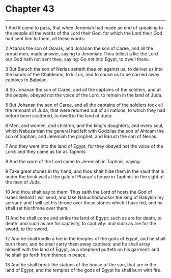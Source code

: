 # Chapter 43

***

1 And it came to pass, that when Jeremiah had made an end of speaking to the people all the words of the Lord their God, for which the Lord their God had sent him to them, all these words:

2 Azarias the son of Osaias, and Johanan the son of Caree, and all the proud men, made answer, saying to Jeremiah: Thou tellest a lie: the Lord our God hath not sent thee, saying: Go not into Egypt, to dwell there.

3 But Baruch the son of Nerias setteth thee on against us, to deliver us into the hands of the Chaldeans, to kill us, and to cause us to be carried away captives to Babylon.

4 So Johanan the son of Caree, and all the captains of the soldiers, and all the people, obeyed not the voice of the Lord, to remain in the land of Juda.

5 But Johanan the son of Caree, and all the captains of the soldiers took all the remnant of Juda, that were returned out of all nations, to which they had before been scattered, to dwell in the land of Juda:

6 Men, and women, and children, and the king's daughters, and every soul, which Nabuzardan the general had left with Godolias the son of Ahicam the son of Saphan, and Jeremiah the prophet, and Baruch the son of Nerias.

7 And they went into the land of Egypt, for they obeyed not the voice of the Lord: and they came as far as Taphnis.

8 And the word of the Lord came to Jeremiah in Taphnis, saying:

9 Take great stones in thy hand, and thou shalt hide them in the vault that is under the brick wall at the gate of Pharao's house in Taphnis: in the sight of the men of Juda.

10 And thou shalt say to them: Thus saith the Lord of hosts the God of Israel: Behold I will send, and take Nabuchodonosor the king of Babylon my servant: and I will set his throne over these stones which I have hid, and he shall set his throne over them.

11 And he shall come and strike the land of Egypt: such as are for death, to death: and such as are for captivity, to captivity: and such as are for the sword, to the sword.

12 And he shall kindle a fire in the temples of the gods of Egypt, and he shall burn them, and he shall carry them away captives: and he shall array himself with the land of Egypt, as a shepherd putteth on his garment: and he shall go forth from thence in peace.

13 And he shall break the statues of the house of the sun, that are in the land of Egypt; and the temples of the gods of Egypt he shall burn with fire.

